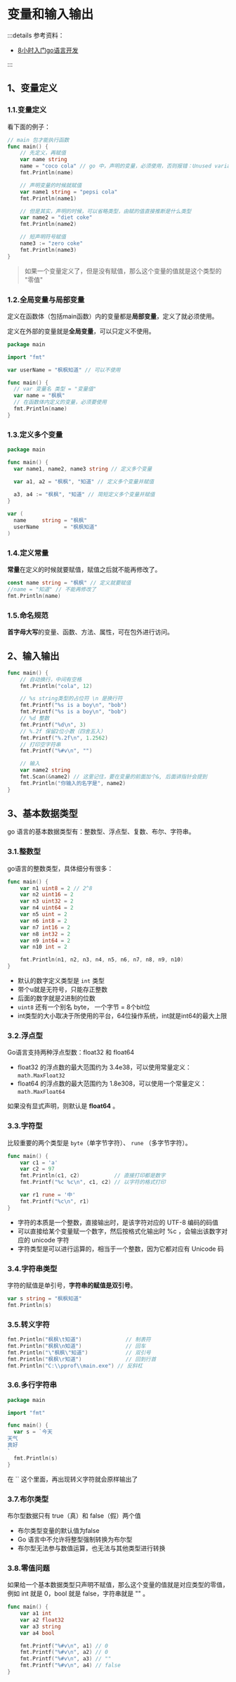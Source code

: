 # 变量和输入输出

:::details 参考资料：

- [8小时入门go语言开发](https://www.bilibili.com/video/BV1zu4y187Wb)

:::

## 1、变量定义

### 1.1.变量定义

看下面的例子：

````go
// main 包才能执行函数
func main() {
	// 先定义，再赋值
	var name string
	name = "coco cola" // go 中，声明的变量，必须使用，否则报错：Unused variable 'name'
	fmt.Println(name)

	// 声明变量的时候就赋值
	var name1 string = "pepsi cola"
	fmt.Println(name1)

	// 但是其实，声明的时候，可以省略类型，由赋的值直接推断是什么类型
	var name2 = "diet coke"
	fmt.Println(name2)

	// 短声明符号赋值
	name3 := "zero coke"
	fmt.Println(name3)
}
````

> 如果一个变量定义了，但是没有赋值，那么这个变量的值就是这个类型的 "零值"

### 1.2.全局变量与局部变量

定义在函数体（包括main函数）内的变量都是**局部变量**，定义了就必须使用。

定义在外部的变量就是**全局变量**，可以只定义不使用。

````go
package main

import "fmt"

var userName = "枫枫知道" // 可以不使用

func main() {
  // var 变量名 类型 = "变量值"
  var name = "枫枫"
  // 在函数体内定义的变量，必须要使用
  fmt.Println(name)
}
````

### 1.3.定义多个变量

````go
package main

func main() {
  var name1, name2, name3 string // 定义多个变量

  var a1, a2 = "枫枫", "知道" // 定义多个变量并赋值
  
  a3, a4 := "枫枫", "知道" // 简短定义多个变量并赋值
}

var (
  name     string = "枫枫"
  userName        = "枫枫知道"
)
````

### 1.4.定义常量

**常量**在定义的时候就要赋值，赋值之后就不能再修改了。

````go
const name string = "枫枫" // 定义就要赋值
//name = "知道" // 不能再修改了
fmt.Println(name)
````

### 1.5.命名规范

**首字母大写**的变量、函数、方法、属性，可在包外进行访问。

## 2、输入输出

````go
func main() {
	// 自动换行，中间有空格
	fmt.Println("cola", 12)

	// %s string类型的占位符 \n 是换行符
	fmt.Printf("%s is a boy\n", "bob")
	fmt.Printf("%s is a boy\n", "bob")
	// %d 整数
	fmt.Printf("%d\n", 3)
	// %.2f 保留2位小数（四舍五入）
	fmt.Printf("%.2f\n", 1.2562)
	// 打印空字符串
	fmt.Printf("%#v\n", "")

	// 输入
	var name2 string
	fmt.Scan(&name2) // 这里记住，要在变量的前面加个&, 后面讲指针会提到
	fmt.Println("你输入的名字是", name2)
}
````

## 3、基本数据类型

go 语言的基本数据类型有：整数型、浮点型、复数、布尔、字符串。

### 3.1.整数型

go语言的整数类型，具体细分有很多：

````go
func main() {
	var n1 uint8 = 2 // 2^8
	var n2 uint16 = 2
	var n3 uint32 = 2
	var n4 uint64 = 2
	var n5 uint = 2
	var n6 int8 = 2
	var n7 int16 = 2
	var n8 int32 = 2
	var n9 int64 = 2
	var n10 int = 2

	fmt.Println(n1, n2, n3, n4, n5, n6, n7, n8, n9, n10)
}
````

- 默认的数字定义类型是 `int` 类型
- 带个u就是无符号，只能存正整数
- 后面的数字就是2进制的位数
- `uint8` 还有一个别名 byte， 一个字节 = 8个bit位
- int类型的大小取决于所使用的平台，64位操作系统，int就是int64的最大上限

### 3.2.浮点型

Go语言支持两种浮点型数：float32 和 float64

- float32 的浮点数的最大范围约为 3.4e38，可以使用常量定义：`math.MaxFloat32`
- float64 的浮点数的最大范围约为 1.8e308，可以使用一个常量定义：`math.MaxFloat64`

如果没有显式声明，则默认是 **float64** 。

### 3.3.字符型

比较重要的两个类型是 `byte`（单字节字符）、 `rune` （多字节字符）。

````go
func main() {
	var c1 = 'a'
	var c2 = 97
	fmt.Println(c1, c2)           // 直接打印都是数字
	fmt.Printf("%c %c\n", c1, c2) // 以字符的格式打印

	var r1 rune = '中'
	fmt.Printf("%c\n", r1)
}
````

- 字符的本质是一个整数，直接输出时，是该字符对应的 UTF-8 编码的码值
- 可以直接给某个变量赋一个数字，然后按格式化输出时 %c ，会输出该数字对应的 unicode 字符
- 字符类型是可以进行运算的，相当于一个整数，因为它都对应有 Unicode 码

### 3.4.字符串类型

字符的赋值是单引号，**字符串的赋值是双引号**。

````go
var s string = "枫枫知道"
fmt.Println(s)
````

### 3.5.转义字符

````go
fmt.Println("枫枫\t知道")              // 制表符
fmt.Println("枫枫\n知道")              // 回车
fmt.Println("\"枫枫\"知道")            // 双引号
fmt.Println("枫枫\r知道")              // 回到行首
fmt.Println("C:\\pprof\\main.exe") // 反斜杠
````

### 3.6.多行字符串

````go
package main

import "fmt"

func main() {
  var s = `今天
天气
真好
`
  fmt.Println(s)
}
````

在 `` 这个里面，再出现转义字符就会原样输出了

### 3.7.布尔类型

布尔型数据只有 true（真）和 false（假）两个值

- 布尔类型变量的默认值为false
- Go 语言中不允许将整型强制转换为布尔型
- 布尔型无法参与数值运算，也无法与其他类型进行转换

### 3.8.零值问题

如果给一个基本数据类型只声明不赋值，那么这个变量的值就是对应类型的零值，例如 int 就是 0，bool 就是 false，字符串就是 "" 。

````go
func main() {
	var a1 int
	var a2 float32
	var a3 string
	var a4 bool

	fmt.Printf("%#v\n", a1) // 0
	fmt.Printf("%#v\n", a2) // 0
	fmt.Printf("%#v\n", a3) // ""
	fmt.Printf("%#v\n", a4) // false
}
````
